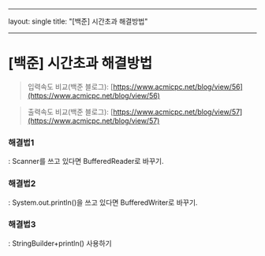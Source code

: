 
---
layout: single
title: "[백준] 시간초과 해결방법"

---
# [백준] 시간초과 해결방법


> 입력속도 비교(백준 블로그): [https://www.acmicpc.net/blog/view/56](https://www.acmicpc.net/blog/view/56)
> 

> 출력속도 비교(백준 블로그): [https://www.acmicpc.net/blog/view/57](https://www.acmicpc.net/blog/view/57)
> 

### 해결법1

: Scanner를 쓰고 있다면 BufferedReader로 바꾸기.

### 해결법2

: System.out.println()을 쓰고 있다면 BufferedWriter로 바꾸기.

### 해결법3

: StringBuilder+println() 사용하기
